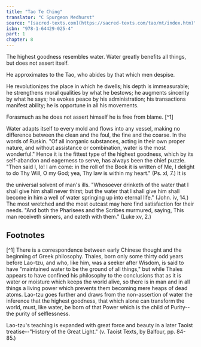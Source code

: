 ```yaml
---
title: "Tao Te Ching"
translator: "C Spurgeon Medhurst"
source: "[sacred-texts.com](https://sacred-texts.com/tao/mt/index.htm)"
isbn: "978-1-64429-025-4"
part: 1
chapter: 8
---
```

The highest goodness resembles water. Water greatly benefits all things, but does not assert itself.

He approximates to the Tao, who abides by that which men despise.

He revolutionizes the place in which he dwells; his depth is immeasurable; he strengthens moral qualities by what he bestows; he augments sincerity by what he says; he evokes peace by his administration; his transactions manifest ability; he is opportune in all his movements.

Forasmuch as he does not assert himself he is free from blame. [^1]

Water adapts itself to every mold and flows into any vessel, making no difference between the clean and the foul, the fine and the coarse. In the words of Ruskin. "Of all inorganic substances, acting in their own proper nature, and without assistance or combination, water is the most wonderful." Hence it is the fittest type of the highest goodness, which by its self-abandon and eagerness to serve, has always been the chief puzzle. "Then said I, lo! I am come: in the roll of the Book it is written of Me, I delight to do Thy Will, O my God; yea, Thy law is within my heart." (Ps. xl, 7.) It is

the universal solvent of man's ills. "Whosoever drinketh of the water that I shall give him shall never thirst; but the water that I shall give him shall become in him a well of water springing up into eternal life." (John. iv, 14.) The most wretched and the most outcast may here find satisfaction for their needs. "And both the Pharisees and the Scribes murmured, saying, This man receiveth sinners, and eateth with them." (Luke xv, 2.)

## Footnotes

[^1] There is a correspondence between early Chinese thought and the beginning of Greek philosophy. Thales, born only some thirty odd years before Lao-tzu, and who, like him, was a seeker after Wisdom, is said to have "maintained water to be the ground of all things," but while Thales appears to have confined his philosophy to the conclusions that as it is water or moisture which keeps the world alive, so there is in man and in all things a living power which prevents them becoming mere heaps of dead atoms. Lao-tzu goes further and draws from the non-assertion of water the inference that the highest goodness, that which alone can transform the world, must, like water, be born of that Power which is the child of Purity--the purity of selflessness.

Lao-tzu's teaching is expanded with great force and beauty in a later Taoist treatise--"History of the Great Light." (v. Taoist Texts, by Balfour, pp. 84-85.)
